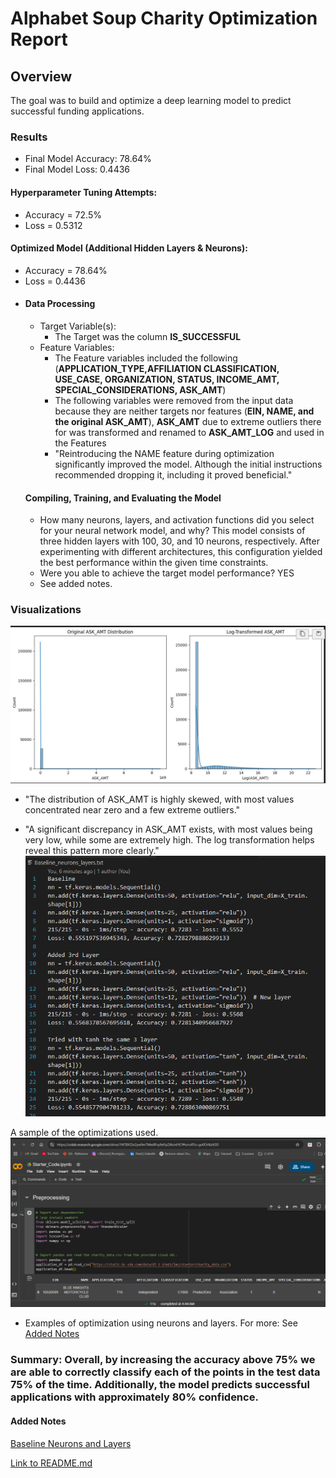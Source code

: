 # **Alphabet Soup Charity Optimization Report**

## **Overview**
The goal was to build and optimize a deep learning model to predict successful funding applications.

### **Results**

* Final Model Accuracy: 78.64%
* Final Model Loss: 0.4436
#### Hyperparameter Tuning Attempts:
* Accuracy = 72.5%
* Loss = 0.5312
#### Optimized Model (Additional Hidden Layers & Neurons):
* Accuracy = 78.64%
* Loss = 0.4436
* 
  #### **Data Processing**
  - Target Variable(s):
    - The Target was the column **IS_SUCCESSFUL**
  - Feature Variables:
    - The Feature variables included the following (**APPLICATION_TYPE,AFFILIATION	CLASSIFICATION,	USE_CASE,	ORGANIZATION,	STATUS,	INCOME_AMT,	SPECIAL_CONSIDERATIONS,	ASK_AMT**)
    - The following variables were removed from the input data because they are neither targets nor features (**EIN, NAME, and the original ASK_AMT**), **ASK_AMT** due to extreme outliers there for was transformed and renamed to **ASK_AMT_LOG** and used in the Features
    - "Reintroducing the NAME feature during optimization significantly improved the model. Although the initial instructions recommended dropping it, including it proved beneficial."
  #### **Compiling, Training, and Evaluating the Model**
  - How many neurons, layers, and activation functions did you select for your neural network model, and why? This model consists of three hidden layers with 100, 30, and 10 neurons, respectively. After experimenting with different architectures, this configuration yielded the best performance within the given time constraints.
  - Were you able to achieve the target model performance? YES
  - See added notes. 

### **Visualizations** 
![ASK_AMT](Images/seaborn_graph_amt.png)
  - "The distribution of ASK_AMT is highly skewed, with most values concentrated near zero and a few extreme outliers."

  - "A significant discrepancy in ASK_AMT exists, with most values being very low, while some are extremely high. The log transformation helps reveal this pattern more clearly."
![Sample Optimizations](Images/Sample_optimizations.png)

A sample of the optimizations used.
![Sample Neuron Layers](Images/Google_colab.png)
  - Examples of optimization using neurons and layers. For more: See [Added Notes](#added-notes)



### **Summary**: Overall, by increasing the accuracy above 75% we are able to correctly classify each of the points in the test data 75% of the time. Additionally, the model predicts successful applications with approximately 80% confidence. 

#### **Added Notes**
[Baseline Neurons and Layers](Baseline_neurons_layers.txt)

[Link to README.md](README.md)
